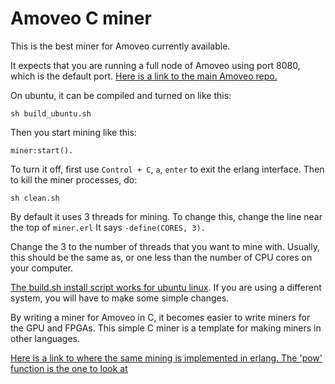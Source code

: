 Amoveo C miner
=============

This is the best miner for Amoveo currently available.

It expects that you are running a full node of Amoveo using port 8080, which is the default port.
[Here is a link to the main Amoveo repo.](https://github.com/zack-bitcoin/amoveo)

On ubuntu, it can be compiled and turned on like this: 
```
sh build_ubuntu.sh 
```
Then you start mining like this:
```
miner:start().
```
To turn it off, first use `Control + C`, `a`, `enter` to exit the erlang interface.
Then to kill the miner processes, do:
```
sh clean.sh
```

By default it uses 3 threads for mining. To change this, change the line near the top of `miner.erl`
It says `-define(CORES, 3).`

Change the 3 to the number of threads that you want to mine with. Usually, this should be the same as, or one less than the number of CPU cores on your computer.

[The build.sh install script works for ubuntu linux](build_ubuntu.sh). If you are using a different system, you will have to make some simple changes.

By writing a miner for Amoveo in C, it becomes easier to write miners for the GPU and FPGAs.
This simple C miner is a template for making miners in other languages.

[Here is a link to where the same mining is implemented in erlang. The 'pow' function is the one to look at](https://github.com/BumblebeeBat/pink_crypto)